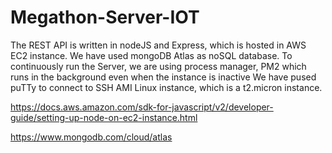 # Megathon-Server-IOT

The REST API is written in nodeJS and Express, which is hosted in AWS EC2 instance. 
We have used mongoDB Atlas as noSQL database.
To continuously run the Server, we are using process manager, PM2 which runs in the background even when the instance is inactive
We have pused puTTy to connect to SSH AMI Linux instance, which is a t2.micron instance.

https://docs.aws.amazon.com/sdk-for-javascript/v2/developer-guide/setting-up-node-on-ec2-instance.html

https://www.mongodb.com/cloud/atlas
